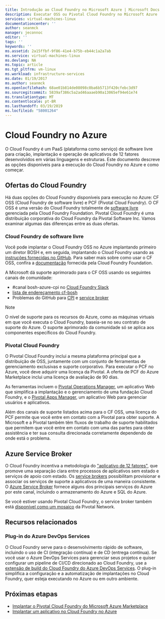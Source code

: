 ```yaml
---
title: Introdução ao Cloud Foundry no Microsoft Azure | Microsoft Docs
description: Executar OSS ou Pivotal Cloud Foundry no Microsoft Azure
services: virtual-machines-linux
documentationcenter: ''
author: seanmck
manager: jeconnoc
editor: ''
tags: ''
keywords: ''
ms.assetid: 2a15ffbf-9f86-41e4-b75b-eb44c1a2a7ab
ms.service: virtual-machines-linux
ms.devlang: NA
ms.topic: article
ms.tgt_pltfrm: vm-linux
ms.workload: infrastructure-services
ms.date: 01/19/2017
ms.author: seanmck
ms.openlocfilehash: 68ae01b814de08098c0ba6b5713f420cfebc3d97
ms.sourcegitcommit: 5839af386c5a2ad46aaaeb90a13065ef94e61e74
ms.translationtype: MT
ms.contentlocale: pt-BR
ms.lasthandoff: 03/19/2019
ms.locfileid: "58001264"
---
```

# <a name="cloud-foundry-on-azure"></a>Cloud Foundry no Azure

O Cloud Foundry é um PaaS (plataforma como serviço) de software livre para criação, implantação e operação de aplicativos de 12 fatores desenvolvidos em várias linguagens e estruturas. Este documento descreve as opções disponíveis para a execução do Cloud Foundry no Azure e como começar.

## <a name="cloud-foundry-offerings"></a>Ofertas do Cloud Foundry

Há duas opções do Cloud Foundry disponíveis para execução no Azure: CF OSS (Cloud Foundry de software livre) e PCF (Pivotal Cloud Foundry). O CF OSS é uma versão do Cloud Foundry totalmente de [software livre](https://github.com/cloudfoundry) gerenciada pela Cloud Foundry Foundation. Pivotal Cloud Foundry é uma distribuição corporativa do Cloud Foundry da Pivotal Software Inc. Vamos examinar algumas das diferenças entre as duas ofertas.

### <a name="open-source-cloud-foundry"></a>Cloud Foundry de software livre

Você pode implantar o Cloud Foundry OSS no Azure implantando primeiro um diretor BOSH e, em seguida, implantando o Cloud Foundry usando as [instruções fornecidas no GitHub](https://github.com/cloudfoundry-incubator/bosh-azure-cpi-release/blob/master/docs/guidance.md). Para saber mais sobre como usar o CF OSS, confira a [documentação](https://docs.cloudfoundry.org/) fornecida pela Cloud Foundry Foundation.

A Microsoft dá suporte aprimorado para o CF OSS usando os seguintes canais de comunidade:

- #<a name="bosh-azure-cpi-channel-on-cloud-foundry-slackhttpsslackcloudfoundryorg"></a>canal bosh-azure-cpi no [Cloud Foundry Slack](https://slack.cloudfoundry.org/)
- [lista de endereçamento cf-bosh](https://lists.cloudfoundry.org/pipermail/cf-bosh)
- Problemas do GitHub para [CPI](https://github.com/cloudfoundry-incubator/bosh-azure-cpi-release/issues) e [service broker](https://github.com/Azure/meta-azure-service-broker/issues)

>[!NOTE]
> O nível de suporte para os recursos do Azure, como as máquinas virtuais em que você executa o Cloud Foundry, baseia-se no seu contrato de suporte do Azure. O suporte aprimorado da comunidade só se aplica aos componentes específicos do Cloud Foundry.

### <a name="pivotal-cloud-foundry"></a>Pivotal Cloud Foundry

O Pivotal Cloud Foundry inclui a mesma plataforma principal que a distribuição de OSS, juntamente com um conjunto de ferramentas de gerenciamento exclusivas e suporte corporativo. Para executar o PCF no Azure, você deve adquirir uma licença da Pivotal. A oferta de PCF do Azure Marketplace inclui uma licença de avaliação de 90 dias.

As ferramentas incluem o [Pivotal Operations Manager](https://docs.pivotal.io/pivotalcf/customizing/), um aplicativo Web que simplifica a implantação e o gerenciamento de uma fundação Cloud Foundry, e o [Pivotal Apps Manager](https://docs.pivotal.io/pivotalcf/console/), um aplicativo Web para gerenciar usuários e aplicativos.

Além dos canais de suporte listados acima para o CF OSS, uma licença do PCF permite que você entre em contato com a Pivotal para obter suporte. A Microsoft e a Pivotal também têm fluxos de trabalho de suporte habilitados que permitem que você entre em contato com uma das partes para obter assistência e ter sua consulta direcionada corretamente dependendo de onde está o problema.

## <a name="azure-service-broker"></a>Azure Service Broker

O Cloud Foundry incentiva a metodologia do ["aplicativo de 12 fatores"](https://12factor.net/), que promove uma separação clara entre processos de aplicativos sem estado e serviços de apoio com estado. Os [service brokers](https://docs.cloudfoundry.org/services/api.html) possibilitam provisionar e associar os serviços de suporte a aplicativos de uma maneira consistente. O [Azure Service Broker](https://github.com/Azure/meta-azure-service-broker) fornece alguns dos principais serviços do Azure por este canal, incluindo o armazenamento do Azure e SQL do Azure.

Se você estiver usando Pivotal Cloud Foundry, o service broker também está [disponível como um mosaico](https://docs.pivotal.io/azure-sb/installing.html) da Pivotal Network.

## <a name="related-resources"></a>Recursos relacionados

### <a name="azure-devops-services-plugin"></a>Plug-in do Azure DevOps Services

O Cloud Foundry serve para o desenvolvimento rápido de software, incluindo o uso de CI (integração contínua) e de CD (entrega contínua). Se você usar o Azure DevOps Services para gerenciar seus projetos e quiser configurar um pipeline de CI/CD direcionado ao Cloud Foundry, use a [extensão de build do Cloud Foundry do Azure DevOps Services](https://marketplace.visualstudio.com/items?itemName=ms-vsts.cloud-foundry-build-extension). O plug-in simplifica a configuração e a automatização de implantações no Cloud Foundry, quer esteja executando no Azure ou em outro ambiente.

## <a name="next-steps"></a>Próximas etapas

- [Implantar o Pivotal Cloud Foundry do Microsoft Azure Marketplace](https://azure.microsoft.com/marketplace/partners/pivotal/pivotal-cloud-foundryazure-pcf/)
- [Implantar um aplicativo no Cloud Foundry no Azure](./cloudfoundry-deploy-your-first-app.md)
